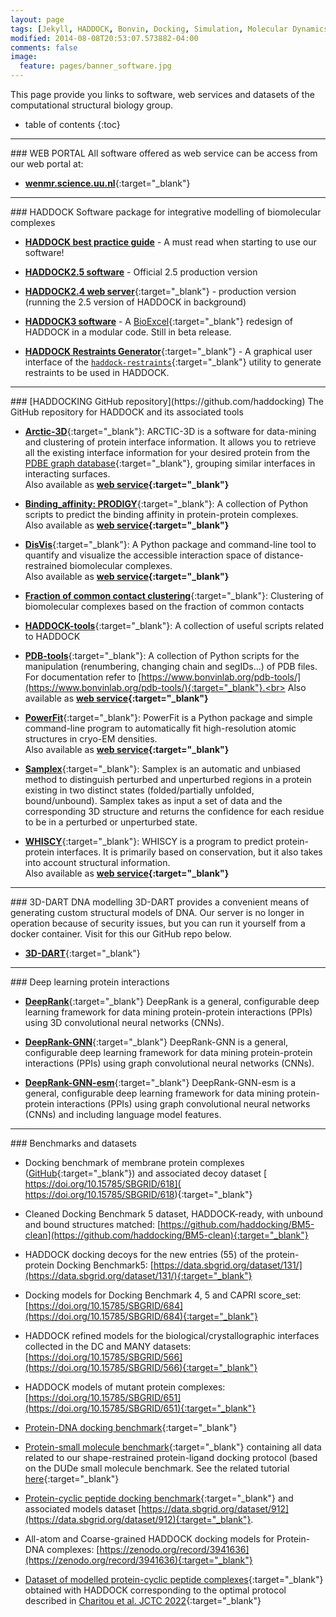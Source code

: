 ```yaml
---
layout: page
tags: [Jekyll, HADDOCK, Bonvin, Docking, Simulation, Molecular Dynamics, Structural Biology, Computational Biology, Modelling, Protein Structure]
modified: 2014-08-08T20:53:07.573882-04:00
comments: false
image:
  feature: pages/banner_software.jpg
---
```


This page provide you links to software, web services and datasets of the computational structural biology group.

* table of contents
{:toc}

<HR>
### WEB PORTAL
  All software offered as web service can be access from our web portal at:
   
   * [**wenmr.science.uu.nl**](https://wenmr.science.uu.nl){:target="_blank"}

<HR>
### HADDOCK
  Software package for integrative modelling of biomolecular complexes
  
  * [**HADDOCK best practice guide**](/software/bpg) - A must read when starting to use our software!
  
  * [**HADDOCK2.5 software**](/software/haddock2.5/) - Official 2.5 production version

  * [**HADDOCK2.4 web server**](https://wenmr.science.uu.nl/haddock2.4/){:target="_blank"} - production version (running the 2.5 version of HADDOCK in background)
  
  * [**HADDOCK3 software**](/software/haddock3) - A [BioExcel](https://www.bioexcel.eu){:target="_blank"} redesign of HADDOCK in a modular code. Still in beta release.

  * [**HADDOCK Restraints Generator**](https://wenmr.science.uu.nl/new/haddock-restraints){:target="_blank"} - A graphical user interface of the [`haddock-restraints`](https://github.com/haddocking/haddock-restraints){:target="_blank"} utility to generate restraints to be used in HADDOCK.

<HR>
### [HADDOCKING GitHub repository](https://github.com/haddocking)
  The GitHub repository for HADDOCK and its associated tools

  * [**Arctic-3D**](https://github.com/haddocking/arctic3d){:target="_blank"}:
    ARCTIC-3D is a software for data-mining and clustering of protein interface information. 
    It allows you to retrieve all the existing interface information for your desired protein from 
    the [PDBE graph database](https://www.ebi.ac.uk/pdbe/pdbe-kb/){:target="_blank"}, grouping similar interfaces in interacting surfaces.<br>
    Also available as **[web service](https://wenmr.science.uu.nl/arctic3d){:target="_blank"}**

  * [**Binding_affinity: PRODIGY**](https://github.com/haddocking/binding_affinity){:target="_blank"}:
    A collection of Python scripts to predict the binding affinity in protein-protein complexes.<br>
    Also available as **[web service](https://wenmr.science.uu.nl/prodigy){:target="_blank"}**

  * [**DisVis**](https://github.com/haddocking/disvis){:target="_blank"}:
    A Python package and command-line tool to quantify and visualize the accessible interaction space of distance-restrained biomolecular complexes.<br>
    Also available as **[web service](https://wenmr.science.uu.nl/disvis){:target="_blank"}**

  * [**Fraction of common contact clustering**](https://github.com/haddocking/fcc){:target="_blank"}:
    Clustering of biomolecular complexes based on the fraction of common contacts

  * [**HADDOCK-tools**](https://github.com/haddocking/haddock-tools){:target="_blank"}:
    A collection of useful scripts related to HADDOCK

  * [**PDB-tools**](https://github.com/haddocking/pdb-tools){:target="_blank"}:
    A collection of Python scripts for the manipulation (renumbering, changing chain and segIDs...) of PDB files.
    For documentation refer to [https://www.bonvinlab.org/pdb-tools/](https://www.bonvinlab.org/pdb-tools/){:target="_blank"}.<br>
    Also available as **[web service](https://wenmr.science.uu.nl/pdbtools){:target="_blank"}**

  * [**PowerFit**](https://github.com/haddocking/powerfit){:target="_blank"}:
    PowerFit is a Python package and simple command-line program to automatically fit high-resolution atomic structures in cryo-EM densities.<br>
    Also available as **[web service](https://alcazar.science.uu.nl/services/POWERFIT){:target="_blank"}**

  * [**Samplex**](https://github.com/haddocking/samplex){:target="_blank"}:
    Samplex is an automatic and unbiased method to distinguish perturbed and unperturbed regions in a protein existing 
    in two distinct states (folded/partially unfolded, bound/unbound). Samplex takes as input a set of data and the corresponding 
    3D structure and returns the confidence for each residue to be in a perturbed or unperturbed state.

  * [**WHISCY**](https://github.com/haddocking/whiscy){:target="_blank"}:
    WHISCY is a program to predict protein-protein interfaces. It is primarily based on conservation, 
    but it also takes into account structural information.<br>
    Also available as **[web service](https://wenmr.science.uu.nl/whiscy){:target="_blank"}**

<HR>
### 3D-DART DNA modelling
  3D-DART provides a convenient means of generating custom structural models of DNA. Our server is no longer in operation because of security issues, but you can run it yourself from a docker container. Visit for this our GitHub repo below.

  * [**3D-DART**](https://github.com/haddocking/3D-DART-server/){:target="_blank"}

<HR>
### Deep learning protein interactions

  * [**DeepRank**](https://github.com/DeepRank/deeprank){:target="_blank"}
  DeepRank is a general, configurable deep learning framework for data mining protein-protein interactions (PPIs) using 3D convolutional neural networks (CNNs).
  
  * [**DeepRank-GNN**](https://github.com/DeepRank/Deeprank-GNN){:target="_blank"}
  DeepRank-GNN is a general, configurable deep learning framework for data mining protein-protein interactions (PPIs) using graph convolutional neural networks (CNNs).
  
  * [**DeepRank-GNN-esm**](https://github.com/haddocking/DeepRank-GNN-esm){:target="_blank"}
  DeepRank-GNN-esm is a general, configurable deep learning framework for data mining protein-protein interactions (PPIs) using graph convolutional neural networks (CNNs) and including language model features.

<HR>
### Benchmarks and datasets

* Docking benchmark of membrane protein complexes ([GitHub](https://github.com/haddocking/MemCplxDB){:target="_blank"}) and associated decoy dataset [ https://doi.org/10.15785/SBGRID/618]( https://doi.org/10.15785/SBGRID/618){:target="_blank"}

* Cleaned Docking Benchmark 5 dataset, HADDOCK-ready, with unbound and bound structures matched: [https://github.com/haddocking/BM5-clean](https://github.com/haddocking/BM5-clean){:target="_blank"}

* HADDOCK docking decoys for the new entries (55) of the protein-protein Docking Benchmark5: [https://data.sbgrid.org/dataset/131/](https://data.sbgrid.org/dataset/131/){:target="_blank"}

* Docking models for Docking Benchmark 4, 5 and CAPRI score_set: [https://doi.org/10.15785/SBGRID/684](https://doi.org/10.15785/SBGRID/684){:target="_blank"}

* HADDOCK refined models for the biological/crystallographic interfaces collected in the DC and MANY datasets: [https://doi.org/10.15785/SBGRID/566](https://doi.org/10.15785/SBGRID/566){:target="_blank"}

* HADDOCK models of mutant protein complexes: [https://doi.org/10.15785/SBGRID/651](https://doi.org/10.15785/SBGRID/651){:target="_blank"}

* [Protein-DNA docking benchmark](https://github.com/haddocking/Prot-DNABenchmark){:target="_blank"}

* [Protein-small molecule benchmark](https://github.com/haddocking/shape-restrained-haddocking){:target="_blank"} containing all data related to our shape-restrained protein-ligand docking protocol (based on the DUDe small molecule benchmark. See the related tutorial [here](https://www.bonvinlab.org/education/HADDOCK24/shape-small-molecule/){:target="_blank"}

* [Protein-cyclic peptide docking benchmark](https://github.com/haddocking/cyclic-peptides){:target="_blank"} and associated models dataset [https://data.sbgrid.org/dataset/912](https://data.sbgrid.org/dataset/912){:target="_blank"}.

* All-atom and Coarse-grained HADDOCK docking models for Protein-DNA complexes: [https://zenodo.org/record/3941636](https://zenodo.org/record/3941636){:target="_blank"}

* [Dataset of modelled protein-cyclic peptide complexes](https://data.sbgrid.org/dataset/912/){:target="_blank"} obtained with HADDOCK corresponding to the optimal protocol described in  [Charitou et al. JCTC 2022](https://doi.org/10.1021/acs.jctc.2c00075){:target="_blank"}
